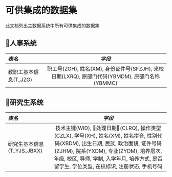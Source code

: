 # 可供集成的数据集

此文档列出主数据系统中所有可供集成的数据集

## 人事系统

| *表名*    |    *字段* |
| :-------- | :--------:|
| 教职工基本信息(T_JZG) | 职工号(ZGH), 姓名(XM), 身份证件号(SFZJH), 来校日期(LXRQ), 原部门代码(YBMDM), 原部门名称(YBMMC) |


## 研究生系统

| *表名*    |    *字段* |
| :-------- | :--------:|
| 研究生基本信息(T_YJS_JBXX) | 技术主键(WID), 处理日期(CLRQ), 操作类型(CZLX), 学号(XH), 姓名(XM), 姓名拼音, 性别代码(XBDM), 出生日期, 民族, 政治面貌, 证件号码(ZJHM), 院系(YXDM), 专业(ZYDM), 培养层次, 年级, 校区, 导师, 学制, 入学年月, 培养方式, 是否留学生, 学位类型, 在校标识, 注册状态, 手机号码 |